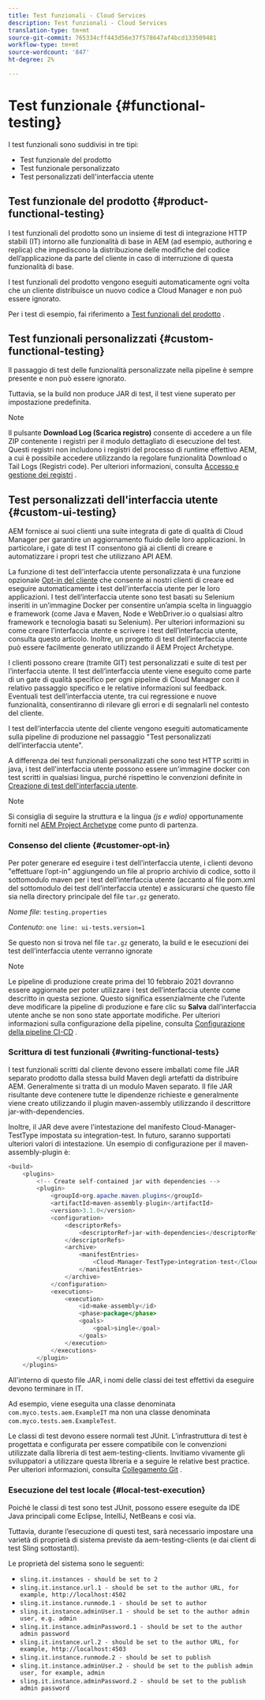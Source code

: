 ```yaml
---
title: Test funzionali - Cloud Services
description: Test funzionali - Cloud Services
translation-type: tm+mt
source-git-commit: 765334cff443d56e37f578647af4bcd133509481
workflow-type: tm+mt
source-wordcount: '847'
ht-degree: 2%

---
```



# Test funzionale {#functional-testing}

I test funzionali sono suddivisi in tre tipi:

* Test funzionale del prodotto
* Test funzionale personalizzato
* Test personalizzati dell&#39;interfaccia utente

## Test funzionale del prodotto {#product-functional-testing}

I test funzionali del prodotto sono un insieme di test di integrazione HTTP stabili (IT) intorno alle funzionalità di base in AEM (ad esempio, authoring e replica) che impediscono la distribuzione delle modifiche del codice dell’applicazione da parte del cliente in caso di interruzione di questa funzionalità di base.

I test funzionali del prodotto vengono eseguiti automaticamente ogni volta che un cliente distribuisce un nuovo codice a Cloud Manager e non può essere ignorato.

Per i test di esempio, fai riferimento a [Test funzionali del prodotto](https://github.com/adobe/aem-test-samples/tree/aem-cloud/smoke) .

## Test funzionali personalizzati {#custom-functional-testing}

Il passaggio di test delle funzionalità personalizzate nella pipeline è sempre presente e non può essere ignorato.

Tuttavia, se la build non produce JAR di test, il test viene superato per impostazione predefinita.

>[!NOTE]
>Il pulsante **Download Log (Scarica registro)** consente di accedere a un file ZIP contenente i registri per il modulo dettagliato di esecuzione del test. Questi registri non includono i registri del processo di runtime effettivo AEM, a cui è possibile accedere utilizzando la regolare funzionalità Download o Tail Logs (Registri code). Per ulteriori informazioni, consulta [Accesso e gestione dei registri](/help/implementing/cloud-manager/manage-logs.md) .

## Test personalizzati dell&#39;interfaccia utente {#custom-ui-testing}

AEM fornisce ai suoi clienti una suite integrata di gate di qualità di Cloud Manager per garantire un aggiornamento fluido delle loro applicazioni. In particolare, i gate di test IT consentono già ai clienti di creare e automatizzare i propri test che utilizzano API AEM.

La funzione di test dell&#39;interfaccia utente personalizzata è una funzione opzionale [Opt-in del cliente](#customer-opt-in) che consente ai nostri clienti di creare ed eseguire automaticamente i test dell&#39;interfaccia utente per le loro applicazioni. I test dell’interfaccia utente sono test basati su Selenium inseriti in un’immagine Docker per consentire un’ampia scelta in linguaggio e framework (come Java e Maven, Node e WebDriver.io o qualsiasi altro framework e tecnologia basati su Selenium). Per ulteriori informazioni su come creare l’interfaccia utente e scrivere i test dell’interfaccia utente, consulta questo articolo. Inoltre, un progetto di test dell’interfaccia utente può essere facilmente generato utilizzando il AEM Project Archetype.

I clienti possono creare (tramite GIT) test personalizzati e suite di test per l’interfaccia utente. Il test dell’interfaccia utente viene eseguito come parte di un gate di qualità specifico per ogni pipeline di Cloud Manager con il relativo passaggio specifico e le relative informazioni sul feedback. Eventuali test dell’interfaccia utente, tra cui regressione e nuove funzionalità, consentiranno di rilevare gli errori e di segnalarli nel contesto del cliente.

I test dell’interfaccia utente del cliente vengono eseguiti automaticamente sulla pipeline di produzione nel passaggio &quot;Test personalizzati dell’interfaccia utente&quot;.

A differenza dei test funzionali personalizzati che sono test HTTP scritti in java, i test dell&#39;interfaccia utente possono essere un&#39;immagine docker con test scritti in qualsiasi lingua, purché rispettino le convenzioni definite in [Creazione di test dell&#39;interfaccia utente](https://experienceleague.adobe.com/docs/experience-manager-cloud-service/implementing/using-cloud-manager/test-results/ui-testing.html?lang=en#building-ui-tests).

>[!NOTE]
>Si consiglia di seguire la struttura e la lingua *(js e wdio)* opportunamente forniti nel [AEM Project Archetype](https://github.com/adobe/aem-project-archetype/tree/master/src/main/archetype/ui.tests) come punto di partenza.

### Consenso del cliente {#customer-opt-in}

Per poter generare ed eseguire i test dell’interfaccia utente, i clienti devono &quot;effettuare l’opt-in&quot; aggiungendo un file al proprio archivio di codice, sotto il sottomodulo maven per i test dell’interfaccia utente (accanto al file pom.xml del sottomodulo dei test dell’interfaccia utente) e assicurarsi che questo file sia nella directory principale del file `tar.gz` generato.

*Nome file*: `testing.properties`

*Contenuto*:  `one line: ui-tests.version=1`

Se questo non si trova nel file `tar.gz` generato, la build e le esecuzioni dei test dell’interfaccia utente verranno ignorate

>[!NOTE]
>Le pipeline di produzione create prima del 10 febbraio 2021 dovranno essere aggiornate per poter utilizzare i test dell’interfaccia utente come descritto in questa sezione. Questo significa essenzialmente che l’utente deve modificare la pipeline di produzione e fare clic su **Salva** dall’interfaccia utente anche se non sono state apportate modifiche.
>Per ulteriori informazioni sulla configurazione della pipeline, consulta [Configurazione della pipeline CI-CD](https://experienceleague.adobe.com/docs/experience-manager-cloud-service/implementing/using-cloud-manager/configure-pipeline.html?lang=en#using-cloud-manager) .

### Scrittura di test funzionali {#writing-functional-tests}

I test funzionali scritti dal cliente devono essere imballati come file JAR separato prodotto dalla stessa build Maven degli artefatti da distribuire AEM. Generalmente si tratta di un modulo Maven separato. Il file JAR risultante deve contenere tutte le dipendenze richieste e generalmente viene creato utilizzando il plugin maven-assembly utilizzando il descrittore jar-with-dependencies.

Inoltre, il JAR deve avere l&#39;intestazione del manifesto Cloud-Manager-TestType impostata su integration-test. In futuro, saranno supportati ulteriori valori di intestazione. Un esempio di configurazione per il maven-assembly-plugin è:

```java
<build>
    <plugins>
        <!-- Create self-contained jar with dependencies -->
        <plugin>
            <groupId>org.apache.maven.plugins</groupId>
            <artifactId>maven-assembly-plugin</artifactId>
            <version>3.1.0</version>
            <configuration>
                <descriptorRefs>
                    <descriptorRef>jar-with-dependencies</descriptorRef>
                </descriptorRefs>
                <archive>
                    <manifestEntries>
                        <Cloud-Manager-TestType>integration-test</Cloud-Manager-TestType>
                    </manifestEntries>
                </archive>
            </configuration>
            <executions>
                <execution>
                    <id>make-assembly</id>
                    <phase>package</phase>
                    <goals>
                        <goal>single</goal>
                    </goals>
                </execution>
            </executions>
        </plugin>
    </plugins>
```

All&#39;interno di questo file JAR, i nomi delle classi dei test effettivi da eseguire devono terminare in IT.

Ad esempio, viene eseguita una classe denominata `com.myco.tests.aem.ExampleIT` ma non una classe denominata `com.myco.tests.aem.ExampleTest`.

Le classi di test devono essere normali test JUnit. L’infrastruttura di test è progettata e configurata per essere compatibile con le convenzioni utilizzate dalla libreria di test aem-testing-clients. Invitiamo vivamente gli sviluppatori a utilizzare questa libreria e a seguire le relative best practice. Per ulteriori informazioni, consulta [Collegamento Git](https://github.com/adobe/aem-testing-clients) .

### Esecuzione del test locale {#local-test-execution}

Poiché le classi di test sono test JUnit, possono essere eseguite da IDE Java principali come Eclipse, IntelliJ, NetBeans e così via.

Tuttavia, durante l’esecuzione di questi test, sarà necessario impostare una varietà di proprietà di sistema previste da aem-testing-clients (e dai client di test Sling sottostanti).

Le proprietà del sistema sono le seguenti:

* `sling.it.instances - should be set to 2`
* `sling.it.instance.url.1 - should be set to the author URL, for example, http://localhost:4502`
* `sling.it.instance.runmode.1 - should be set to author`
* `sling.it.instance.adminUser.1 - should be set to the author admin user, e.g. admin`
* `sling.it.instance.adminPassword.1 - should be set to the author admin password`
* `sling.it.instance.url.2 - should be set to the author URL, for example, http://localhost:4503`
* `sling.it.instance.runmode.2 - should be set to publish`
* `sling.it.instance.adminUser.2 - should be set to the publish admin user, for example, admin`
* `sling.it.instance.adminPassword.2 - should be set to the publish admin password`

